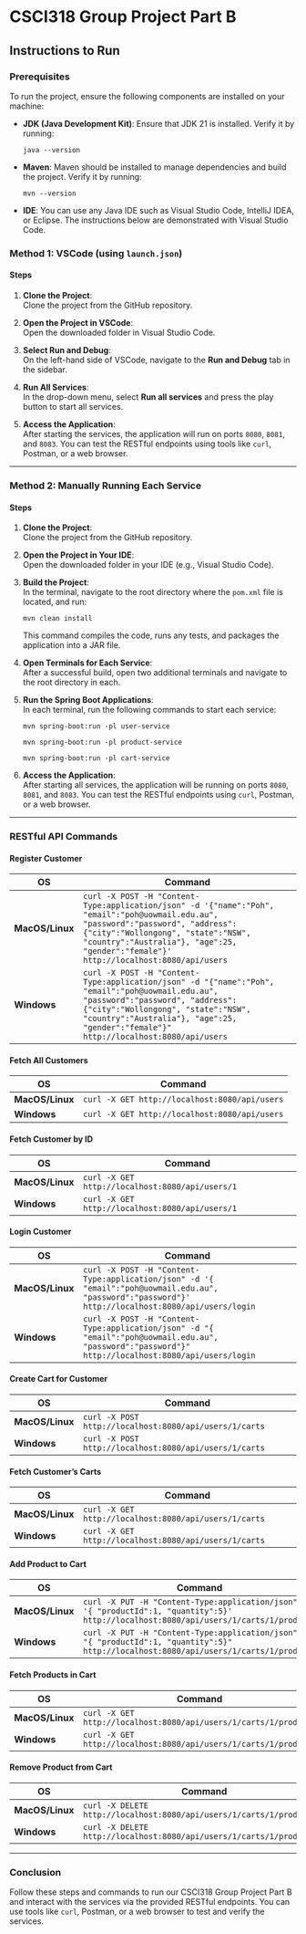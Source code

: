 
# CSCI318 Group Project Part B

## Instructions to Run

### Prerequisites

To run the project, ensure the following components are installed on your machine:

- **JDK (Java Development Kit)**: Ensure that JDK 21 is installed. Verify it by running:
  ```console
  java --version
  ```
- **Maven**: Maven should be installed to manage dependencies and build the project. Verify it by running:
  ```console
  mvn --version
  ```
- **IDE**: You can use any Java IDE such as Visual Studio Code, IntelliJ IDEA, or Eclipse. The instructions below are demonstrated with Visual Studio Code.

### Method 1: VSCode (using `launch.json`)

#### Steps

1. **Clone the Project**:  
   Clone the project from the GitHub repository.
   
2. **Open the Project in VSCode**:  
   Open the downloaded folder in Visual Studio Code.

3. **Select Run and Debug**:  
   On the left-hand side of VSCode, navigate to the **Run and Debug** tab in the sidebar.

4. **Run All Services**:  
   In the drop-down menu, select **Run all services** and press the play button to start all services.

5. **Access the Application**:  
   After starting the services, the application will run on ports `8080`, `8081`, and `8083`. You can test the RESTful endpoints using tools like `curl`, Postman, or a web browser.

---

### Method 2: Manually Running Each Service

#### Steps

1. **Clone the Project**:  
   Clone the project from the GitHub repository.

2. **Open the Project in Your IDE**:  
   Open the downloaded folder in your IDE (e.g., Visual Studio Code).

3. **Build the Project**:  
   In the terminal, navigate to the root directory where the `pom.xml` file is located, and run:
   ```console
   mvn clean install
   ```
   This command compiles the code, runs any tests, and packages the application into a JAR file.

4. **Open Terminals for Each Service**:  
   After a successful build, open two additional terminals and navigate to the root directory in each.

5. **Run the Spring Boot Applications**:  
   In each terminal, run the following commands to start each service:
   ```console
   mvn spring-boot:run -pl user-service
   ```
   ```console
   mvn spring-boot:run -pl product-service
   ```
   ```console
   mvn spring-boot:run -pl cart-service
   ```

6. **Access the Application**:  
   After starting all services, the application will be running on ports `8080`, `8081`, and `8083`. You can test the RESTful endpoints using `curl`, Postman, or a web browser.

---

### RESTful API Commands

#### Register Customer

| OS           | Command                                                                                                                                                                              |
|--------------|--------------------------------------------------------------------------------------------------------------------------------------------------------------------------------------|
| **MacOS/Linux**  | `curl -X POST -H "Content-Type:application/json" -d '{"name":"Poh", "email":"poh@uowmail.edu.au", "password":"password", "address": {"city":"Wollongong", "state":"NSW", "country":"Australia"}, "age":25, "gender":"female"}' http://localhost:8080/api/users` |
| **Windows**  | `curl -X POST -H "Content-Type:application/json" -d "{"name":"Poh", "email":"poh@uowmail.edu.au", "password":"password", "address": {"city":"Wollongong", "state":"NSW", "country":"Australia"}, "age":25, "gender":"female"}" http://localhost:8080/api/users` |

#### Fetch All Customers

| OS           | Command                                                                                                                                                                              |
|--------------|--------------------------------------------------------------------------------------------------------------------------------------------------------------------------------------|
| **MacOS/Linux**  | `curl -X GET http://localhost:8080/api/users`                                                                                                                                    |
| **Windows**  | `curl -X GET http://localhost:8080/api/users`                                                                                                                                         |

#### Fetch Customer by ID

| OS           | Command                                                                                                                                                                              |
|--------------|--------------------------------------------------------------------------------------------------------------------------------------------------------------------------------------|
| **MacOS/Linux**  | `curl -X GET http://localhost:8080/api/users/1`                                                                                                                                   |
| **Windows**  | `curl -X GET http://localhost:8080/api/users/1`                                                                                                                                       |

#### Login Customer

| OS           | Command                                                                                                                                                                              |
|--------------|--------------------------------------------------------------------------------------------------------------------------------------------------------------------------------------|
| **MacOS/Linux**  | `curl -X POST -H "Content-Type:application/json" -d '{ "email":"poh@uowmail.edu.au", "password":"password"}' http://localhost:8080/api/users/login`                                  |
| **Windows**  | `curl -X POST -H "Content-Type:application/json" -d "{ "email":"poh@uowmail.edu.au", "password":"password"}" http://localhost:8080/api/users/login`                            |

#### Create Cart for Customer

| OS           | Command                                                                                                                                                                              |
|--------------|--------------------------------------------------------------------------------------------------------------------------------------------------------------------------------------|
| **MacOS/Linux**  | `curl -X POST http://localhost:8080/api/users/1/carts`                                                                                                                            |
| **Windows**  | `curl -X POST http://localhost:8080/api/users/1/carts`                                                                                                                                |

#### Fetch Customer’s Carts

| OS           | Command                                                                                                                                                                              |
|--------------|--------------------------------------------------------------------------------------------------------------------------------------------------------------------------------------|
| **MacOS/Linux**  | `curl -X GET http://localhost:8080/api/users/1/carts`                                                                                                                             |
| **Windows**  | `curl -X GET http://localhost:8080/api/users/1/carts`                                                                                                                                 |

#### Add Product to Cart

| OS           | Command                                                                                                                                                                              |
|--------------|--------------------------------------------------------------------------------------------------------------------------------------------------------------------------------------|
| **MacOS/Linux**  | `curl -X PUT -H "Content-Type:application/json" -d '{ "productId":1, "quantity":5}' http://localhost:8080/api/users/1/carts/1/products`                                            |
| **Windows**  | `curl -X PUT -H "Content-Type:application/json" -d "{ "productId":1, "quantity":5}" http://localhost:8080/api/users/1/carts/1/products`                                           |

#### Fetch Products in Cart

| OS           | Command                                                                                                                                                                              |
|--------------|--------------------------------------------------------------------------------------------------------------------------------------------------------------------------------------|
| **MacOS/Linux**  | `curl -X GET http://localhost:8080/api/users/1/carts/1/products`                                                                                                                  |
| **Windows**  | `curl -X GET http://localhost:8080/api/users/1/carts/1/products`                                                                                                                      |

#### Remove Product from Cart

| OS           | Command                                                                                                                                                                              |
|--------------|--------------------------------------------------------------------------------------------------------------------------------------------------------------------------------------|
| **MacOS/Linux**  | `curl -X DELETE http://localhost:8080/api/users/1/carts/1/products/1`                                                                                                             |
| **Windows**  | `curl -X DELETE http://localhost:8080/api/users/1/carts/1/products/1`                                                                                                                 |

---

### Conclusion

Follow these steps and commands to run our CSCI318 Group Project Part B and interact with the services via the provided RESTful endpoints. You can use tools like `curl`, Postman, or a web browser to test and verify the services.
